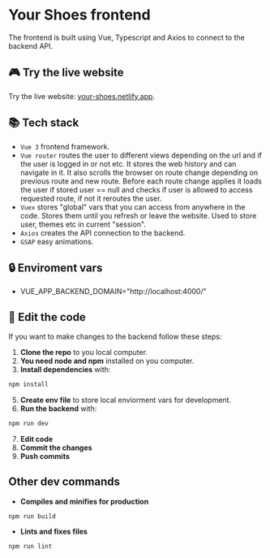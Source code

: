 # Your Shoes frontend
The frontend is built using Vue, Typescript and Axios to connect to the backend API.

## 🎮 Try the live website
Try the live website: [your-shoes.netlify.app](https://your-shoes.netlify.app/).

## 📚 Tech stack
- `Vue 3` frontend framework.
- `Vue router` routes the user to different views depending on the url and if the user is logged in or not etc. It stores the web history and can navigate in it. It also scrolls the browser on route change depending on previous route and new route. Before each route change applies it loads the user if stored user == null and checks if user is allowed to access requested route, if not it reroutes the user.
- `Vuex` stores "global" vars that you can access from anywhere in the code. Stores them until you refresh or leave the website. Used to store user, themes etc in current "session".
- `Axios` creates the API connection to the backend.
- `GSAP` easy animations.

## 🔒 Enviroment vars
- VUE_APP_BACKEND_DOMAIN="http://localhost:4000/"

## 📝 Edit the code
If you want to make changes to the backend follow these steps:
1. **Clone the repo** to you local computer.
2. **You need node and npm** installed on you computer.
3. **Install dependencies** with:
```sh
npm install
```
5. **Create env file** to store local enviorment vars for development.
6. **Run the backend** with:
```sh
npm run dev
```
7. **Edit code**
8. **Commit the changes**
9. **Push commits**

## Other dev commands
- **Compiles and minifies for production**
```
npm run build
```
- **Lints and fixes files**
```
npm run lint
```
